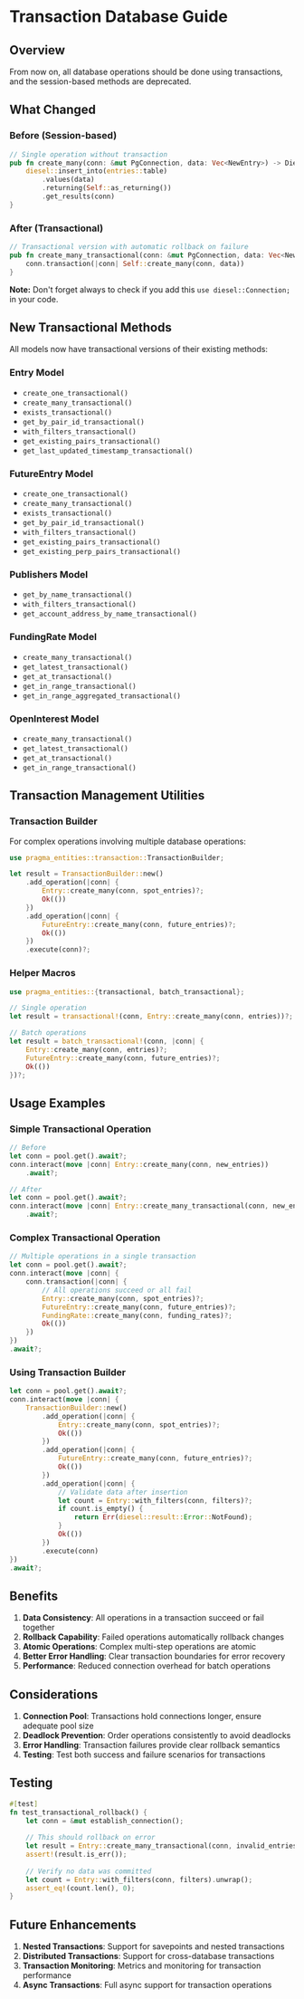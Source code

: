 # Transaction Database Guide

## Overview

From now on, all database operations should be done using transactions, and the session-based methods are deprecated.

## What Changed

### Before (Session-based)

```rust
// Single operation without transaction
pub fn create_many(conn: &mut PgConnection, data: Vec<NewEntry>) -> DieselResult<Vec<Self>> {
    diesel::insert_into(entries::table)
        .values(data)
        .returning(Self::as_returning())
        .get_results(conn)
}
```

### After (Transactional)

```rust
// Transactional version with automatic rollback on failure
pub fn create_many_transactional(conn: &mut PgConnection, data: Vec<NewEntry>) -> DieselResult<Vec<Self>> {
    conn.transaction(|conn| Self::create_many(conn, data))
}
```

**Note:** Don't forget always to check if you add this `use diesel::Connection;` in your code.

## New Transactional Methods

All models now have transactional versions of their existing methods:

### Entry Model

- `create_one_transactional()`
- `create_many_transactional()`
- `exists_transactional()`
- `get_by_pair_id_transactional()`
- `with_filters_transactional()`
- `get_existing_pairs_transactional()`
- `get_last_updated_timestamp_transactional()`

### FutureEntry Model

- `create_one_transactional()`
- `create_many_transactional()`
- `exists_transactional()`
- `get_by_pair_id_transactional()`
- `with_filters_transactional()`
- `get_existing_pairs_transactional()`
- `get_existing_perp_pairs_transactional()`

### Publishers Model

- `get_by_name_transactional()`
- `with_filters_transactional()`
- `get_account_address_by_name_transactional()`

### FundingRate Model

- `create_many_transactional()`
- `get_latest_transactional()`
- `get_at_transactional()`
- `get_in_range_transactional()`
- `get_in_range_aggregated_transactional()`

### OpenInterest Model

- `create_many_transactional()`
- `get_latest_transactional()`
- `get_at_transactional()`
- `get_in_range_transactional()`

## Transaction Management Utilities

### Transaction Builder

For complex operations involving multiple database operations:

```rust
use pragma_entities::transaction::TransactionBuilder;

let result = TransactionBuilder::new()
    .add_operation(|conn| {
        Entry::create_many(conn, spot_entries)?;
        Ok(())
    })
    .add_operation(|conn| {
        FutureEntry::create_many(conn, future_entries)?;
        Ok(())
    })
    .execute(conn)?;
```

### Helper Macros

```rust
use pragma_entities::{transactional, batch_transactional};

// Single operation
let result = transactional!(conn, Entry::create_many(conn, entries))?;

// Batch operations
let result = batch_transactional!(conn, |conn| {
    Entry::create_many(conn, entries)?;
    FutureEntry::create_many(conn, future_entries)?;
    Ok(())
})?;
```

## Usage Examples

### Simple Transactional Operation

```rust
// Before
let conn = pool.get().await?;
conn.interact(move |conn| Entry::create_many(conn, new_entries))
    .await?;

// After
let conn = pool.get().await?;
conn.interact(move |conn| Entry::create_many_transactional(conn, new_entries))
    .await?;
```

### Complex Transactional Operation

```rust
// Multiple operations in a single transaction
let conn = pool.get().await?;
conn.interact(move |conn| {
    conn.transaction(|conn| {
        // All operations succeed or all fail
        Entry::create_many(conn, spot_entries)?;
        FutureEntry::create_many(conn, future_entries)?;
        FundingRate::create_many(conn, funding_rates)?;
        Ok(())
    })
})
.await?;
```

### Using Transaction Builder

```rust
let conn = pool.get().await?;
conn.interact(move |conn| {
    TransactionBuilder::new()
        .add_operation(|conn| {
            Entry::create_many(conn, spot_entries)?;
            Ok(())
        })
        .add_operation(|conn| {
            FutureEntry::create_many(conn, future_entries)?;
            Ok(())
        })
        .add_operation(|conn| {
            // Validate data after insertion
            let count = Entry::with_filters(conn, filters)?;
            if count.is_empty() {
                return Err(diesel::result::Error::NotFound);
            }
            Ok(())
        })
        .execute(conn)
})
.await?;
```

## Benefits

1. **Data Consistency**: All operations in a transaction succeed or fail together
2. **Rollback Capability**: Failed operations automatically rollback changes
3. **Atomic Operations**: Complex multi-step operations are atomic
4. **Better Error Handling**: Clear transaction boundaries for error recovery
5. **Performance**: Reduced connection overhead for batch operations

## Considerations

1. **Connection Pool**: Transactions hold connections longer, ensure adequate pool size
2. **Deadlock Prevention**: Order operations consistently to avoid deadlocks
3. **Error Handling**: Transaction failures provide clear rollback semantics
4. **Testing**: Test both success and failure scenarios for transactions

## Testing

```rust
#[test]
fn test_transactional_rollback() {
    let conn = &mut establish_connection();
    
    // This should rollback on error
    let result = Entry::create_many_transactional(conn, invalid_entries);
    assert!(result.is_err());
    
    // Verify no data was committed
    let count = Entry::with_filters(conn, filters).unwrap();
    assert_eq!(count.len(), 0);
}
```

## Future Enhancements

1. **Nested Transactions**: Support for savepoints and nested transactions
2. **Distributed Transactions**: Support for cross-database transactions
3. **Transaction Monitoring**: Metrics and monitoring for transaction performance
4. **Async Transactions**: Full async support for transaction operations
